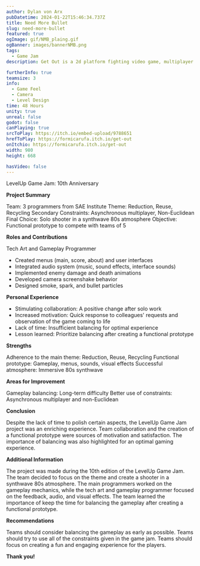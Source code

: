 ```yaml
---
author: Dylan von Arx
pubDatetime: 2024-01-22T15:46:34.737Z
title: Need More Bullet
slug: need-more-bullet
featured: true
ogImage: gif/NMB_plaing.gif
ogBanner: images/bannerNMB.png
tags:
  - Game Jam
description: Get Out is a 2d platform fighting video game, multiplayer up to 4 players. The only rule, eject your opponent without being ejected.

furtherInfo: true
teamsize: 3
info:
  - Game Feel
  - Camera
  - Level Design
time: 48 Hours
unity: true
unreal: false
godot: false
canPlaying: true
srcToPlay: https://itch.io/embed-upload/9788651
hrefToPlay: https://formicarufa.itch.io/get-out
onItchio: https://formicarufa.itch.io/get-out
width: 980
height: 668

hasVideo: false
---
```


LevelUp Game Jam: 10th Anniversary

<b>Project Summary</b>

Team: 3 programmers from SAE Institute
Theme: Reduction, Reuse, Recycling
Secondary Constraints: Asynchronous multiplayer, Non-Euclidean
Final Choice: Solo shooter in a synthwave 80s atmosphere
Objective: Functional prototype to compete with teams of 5

<b>Roles and Contributions</b>

Tech Art and Gameplay Programmer

- Created menus (main, score, about) and user interfaces
- Integrated audio system (music, sound effects, interface sounds)
- Implemented enemy damage and death animations
- Developed camera screenshake behavior
- Designed smoke, spark, and bullet particles

<b>Personal Experience</b>

- Stimulating collaboration: A positive change after solo work
- Increased motivation: Quick response to colleagues' requests and observation of the game coming to life
- Lack of time: Insufficient balancing for optimal experience
- Lesson learned: Prioritize balancing after creating a functional prototype

<b>Strengths</b>

Adherence to the main theme: Reduction, Reuse, Recycling
Functional prototype: Gameplay, menus, sounds, visual effects
Successful atmosphere: Immersive 80s synthwave

<b>Areas for Improvement</b>

Gameplay balancing: Long-term difficulty
Better use of constraints: Asynchronous multiplayer and non-Euclidean

<b>Conclusion</b>

Despite the lack of time to polish certain aspects, the LevelUp Game Jam project was an enriching experience. Team collaboration and the creation of a functional prototype were sources of motivation and satisfaction. The importance of balancing was also highlighted for an optimal gaming experience.

<b>Additional Information</b>

The project was made during the 10th edition of the LevelUp Game Jam. The team decided to focus on the theme and create a shooter in a synthwave 80s atmosphere. The main programmers worked on the gameplay mechanics, while the tech art and gameplay programmer focused on the feedback, audio, and visual effects. The team learned the importance of keep the time for balancing the gameplay after creating a functional prototype.

<b>Recommendations</b>

Teams should consider balancing the gameplay as early as possible.
Teams should try to use all of the constraints given in the game jam.
Teams should focus on creating a fun and engaging experience for the players.

<b>Thank you!</b>
